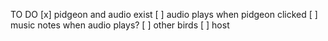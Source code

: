TO DO
[x] pidgeon and audio exist
[ ] audio plays when pidgeon clicked
[ ] music notes when audio plays?
[ ] other birds
[ ] host